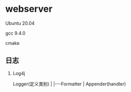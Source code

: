 # webserver
Ubuntu 20.04

gcc 9.4.0

cmake

## 日志
1.  Log4j

    Logger(定义类别)
        |
        |---Formatter
        |
    Appender(handler)
